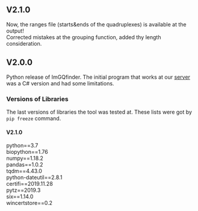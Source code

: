 ## V2.1.0
Now, the ranges file (starts&ends of the quadruplexes) is available at the output! \
Corrected mistakes at the grouping function, added thу length consideration.

## V2.0.0
Python release of ImGQfinder. The initial program that works at our [server](http://imgqfinder.niifhm.ru/) was a C# version and had some limitations.


### Versions of Libraries 
The last versions of libraries the tool was tested at. These lists were got by `pip freeze` command.

#### V2.1.0
python==3.7\
biopython==1.76\
numpy==1.18.2\
pandas==1.0.2\
tqdm==4.43.0\
python-dateutil==2.8.1\
certifi==2019.11.28\
pytz==2019.3\
six==1.14.0\
wincertstore==0.2
